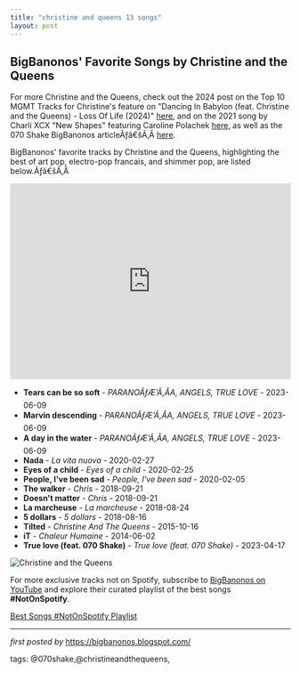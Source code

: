 ```yaml
---
title: "christine and queens 13 songs"
layout: post
---
```

<h2>BigBanonos' Favorite Songs by Christine and the Queens</h2>
<p>For more Christine and the Queens, check out the 2024 post on the Top 10 MGMT Tracks for Christine's feature on "Dancing In Babylon (feat. Christine and the Queens) - Loss Of Life (2024)" <a href="https://bigbanonos.blogspot.com/2024/02/mgmt-10-songs.html">here</a>, and on the 2021 song by Charli XCX "New Shapes" featuring Caroline Polachek <a href="https://bigbanonos.blogspot.com/2013/04/charli-xcx.html">here</a>, as well as the 070 Shake BigBanonos articleÃƒâ€šÃ‚Â <a href="https://bigbanonos.blogspot.com/2024/10/070-shake.html">here</a>.</p> <!--Search Description-->
<p>BigBanonos' favorite tracks by Christine and the Queens, highlighting the best of art pop, electro-pop francais, and shimmer pop, are listed below.Ãƒâ€šÃ‚Â </p> <!--Spotify Playlist Embed-->
<iframe allow="autoplay; clipboard-write; encrypted-media; fullscreen; picture-in-picture" allowfullscreen="" frameborder="0" height="352" loading="lazy" src="https://open.spotify.com/embed/playlist/1t8E5nMqtfRZbQahrb25Zi?utm_source=generator" width="100%"></iframe> <!--Song Listings-->
<ul> <li><strong>Tears can be so soft</strong> - <em>PARANOÃƒÆ’Ã‚ÂA, ANGELS, TRUE LOVE</em> - 2023-06-09</li> <li><strong>Marvin descending</strong> - <em>PARANOÃƒÆ’Ã‚ÂA, ANGELS, TRUE LOVE</em> - 2023-06-09</li> <li><strong>A day in the water</strong> - <em>PARANOÃƒÆ’Ã‚ÂA, ANGELS, TRUE LOVE</em> - 2023-06-09</li> <li><strong>Nada</strong> - <em>La vita nuova</em> - 2020-02-27</li> <li><strong>Eyes of a child</strong> - <em>Eyes of a child</em> - 2020-02-25</li> <li><strong>People, I've been sad</strong> - <em>People, I've been sad</em> - 2020-02-05</li> <li><strong>The walker</strong> - <em>Chris</em> - 2018-09-21</li> <li><strong>Doesn't matter</strong> - <em>Chris</em> - 2018-09-21</li> <li><strong>La marcheuse</strong> - <em>La marcheuse</em> - 2018-08-24</li> <li><strong>5 dollars</strong> - <em>5 dollars</em> - 2018-08-16</li> <li><strong>Tilted</strong> - <em>Christine And The Queens</em> - 2015-10-16</li> <li><strong>iT</strong> - <em>Chaleur Humaine</em> - 2014-06-02</li> <li><strong>True love (feat. 070 Shake)</strong> - <em>True love (feat. 070 Shake)</em> - 2023-04-17</li>
</ul> <!--Image-->
<img alt="Christine and the Queens" src="https://www.francerocks.com/wp-content/themes/replay/framework/extensions/timthumb/timthumb.php?src=https%3A%2F%2Fwww.francerocks.com%2Fwp-content%2Fuploads%2F2014%2F11%2Fchristineandthequeens1HD-photo-jamie-morgan.jpg&w=610" />


<!--Subscribe and Playlist Links-->
<div>
    <p>For more exclusive tracks not on Spotify, subscribe to <a href="https://www.youtube.com/@BigBanonos" target="_blank">BigBanonos on YouTube</a> and explore their curated playlist of the best songs <strong>#NotOnSpotify</strong>.</p>
    <p><a href="https://www.youtube.com/playlist?list=PLtuNtuTatqI0kFahUCbtbfenC_ET5O_tr" target="_blank">Best Songs #NotOnSpotify Playlist<br /></a></p></div>

<hr />

<p><em>first posted by</em> <a href="https://bigbanonos.blogspot.com/" rel="noopener" target="_new">https://bigbanonos.blogspot.com/</a></p>

<p>tags: @070shake,@christineandthequeens,</p>
